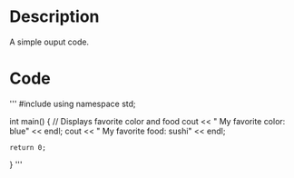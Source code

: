 # Description

A simple ouput code.

# Code
'''
#include <iostream>
using namespace std;

int main()
{
   // Displays favorite color and food
	cout << " My favorite color: blue" << endl;
	cout << " My favorite food: sushi" << endl;

	return 0;
}
'''
